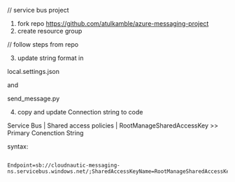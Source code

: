 // service bus project 

1. fork repo https://github.com/atulkamble/azure-messaging-project
2. create resource group 

// follow steps from repo 

3. update string format in 

local.settings.json

and 

send_message.py

4. copy and update Connection string to code 

Service Bus | Shared access policies | RootManageSharedAccessKey >> Primary Conenction String

syntax: 

```

Endpoint=sb://cloudnautic-messaging-ns.servicebus.windows.net/;SharedAccessKeyName=RootManageSharedAccessKey;SharedAccessKey=DOT0qI/T5xWRd+I//vnFy1ZizKhcnpGnT+ASbPm670A=

```
